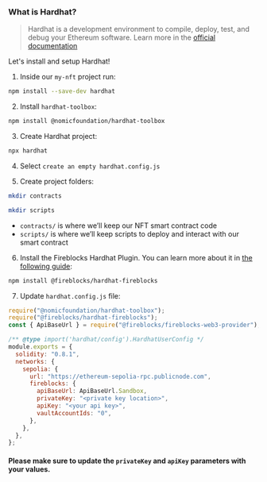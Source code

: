 ### What is Hardhat?
> Hardhat is a development environment to compile, deploy, test, and debug your Ethereum software. Learn more in the [official documentation](https://hardhat.org/)

Let's install and setup Hardhat!

1. Inside our `my-nft` project run:
```bash
npm install --save-dev hardhat
```

2. Install `hardhat-toolbox`:
```bash
npm install @nomicfoundation/hardhat-toolbox
```

3. Create Hardhat project:
```bash
npx hardhat
```

4. Select `create an empty hardhat.config.js`


5. Create project folders:
```bash
mkdir contracts
```

```bash
mkdir scripts
```

- `contracts/` is where we’ll keep our NFT smart contract code
- `scripts/` is where we’ll keep scripts to deploy and interact with our smart contract

6. Install the Fireblocks Hardhat Plugin. You can learn more about it in [the following guide](https://developers.fireblocks.com/reference/hardhat-plugin):
```bash
npm install @fireblocks/hardhat-fireblocks
```

7. Update `hardhat.config.js` file:

```js
require("@nomicfoundation/hardhat-toolbox");
require("@fireblocks/hardhat-fireblocks");
const { ApiBaseUrl } = require("@fireblocks/fireblocks-web3-provider");

/** @type import('hardhat/config').HardhatUserConfig */
module.exports = {
  solidity: "0.8.1",
  networks: {
    sepolia: {
      url: "https://ethereum-sepolia-rpc.publicnode.com",
      fireblocks: {
        apiBaseUrl: ApiBaseUrl.Sandbox,
        privateKey: "<private key location>",
        apiKey: "<your api key>",
        vaultAccountIds: "0",
      },
    },
  },
};
```
#### Please make sure to update the `privateKey` and `apiKey` parameters with your values.
